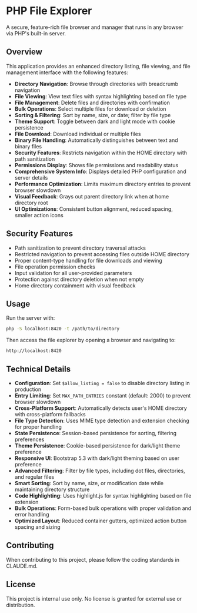 # PHP File Explorer

A secure, feature-rich file browser and manager that runs in any browser via PHP's built-in server.

## Overview

This application provides an enhanced directory listing, file viewing, and file management interface with the following features:

- **Directory Navigation**: Browse through directories with breadcrumb navigation
- **File Viewing**: View text files with syntax highlighting based on file type
- **File Management**: Delete files and directories with confirmation
- **Bulk Operations**: Select multiple files for download or deletion
- **Sorting & Filtering**: Sort by name, size, or date; filter by file type
- **Theme Support**: Toggle between dark and light mode with cookie persistence
- **File Download**: Download individual or multiple files
- **Binary File Handling**: Automatically distinguishes between text and binary files
- **Security Features**: Restricts navigation within the HOME directory with path sanitization
- **Permissions Display**: Shows file permissions and readability status
- **Comprehensive System Info**: Displays detailed PHP configuration and server details
- **Performance Optimization**: Limits maximum directory entries to prevent browser slowdown
- **Visual Feedback**: Grays out parent directory link when at home directory root
- **UI Optimizations**: Consistent button alignment, reduced spacing, smaller action icons

## Security Features

- Path sanitization to prevent directory traversal attacks
- Restricted navigation to prevent accessing files outside HOME directory
- Proper content-type handling for file downloads and viewing
- File operation permission checks
- Input validation for all user-provided parameters
- Protection against directory deletion when not empty
- Home directory containment with visual feedback

## Usage

Run the server with:

```bash
php -S localhost:8420 -t /path/to/directory
```

Then access the file explorer by opening a browser and navigating to:

```
http://localhost:8420
```

## Technical Details

- **Configuration**: Set `$allow_listing = false` to disable directory listing in production
- **Entry Limiting**: Set `MAX_PATH_ENTRIES` constant (default: 2000) to prevent browser slowdown
- **Cross-Platform Support**: Automatically detects user's HOME directory with cross-platform fallbacks
- **File Type Detection**: Uses MIME type detection and extension checking for proper handling
- **State Persistence**: Session-based persistence for sorting, filtering preferences
- **Theme Persistence**: Cookie-based persistence for dark/light theme preference
- **Responsive UI**: Bootstrap 5.3 with dark/light theming based on user preference
- **Advanced Filtering**: Filter by file types, including dot files, directories, and regular files
- **Smart Sorting**: Sort by name, size, or modification date while maintaining directory structure
- **Code Highlighting**: Uses highlight.js for syntax highlighting based on file extension
- **Bulk Operations**: Form-based bulk operations with proper validation and error handling
- **Optimized Layout**: Reduced container gutters, optimized action button spacing and sizing

## Contributing

When contributing to this project, please follow the coding standards in CLAUDE.md.

## License

This project is internal use only. No license is granted for external use or distribution.